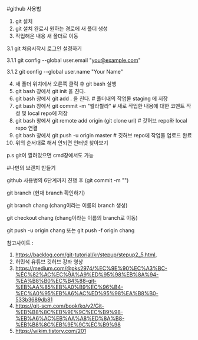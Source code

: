 #github 사용법
1. git 설치
2. git 설치 완료시 원하는 경로에 새 폴더 생성
3. 작업해온 내용 새 폴더로 이동

3.1 git 처음시작시 로그인 설정하기

3.1.1 git config --global user.email "you@example.com"

3.1.2 git config --global user.name "Your Name"


4. 새 폴더 위치에서 오른쪽 클릭 후 git bash 실행
5. git bash 창에서 git init 을 친다.
6. git bash 창에서 git add . 을 친다.  # 폴더내의 작업물 staging 에 저장
7. git bash 창에서 git commit -m "쏼라쏼라" # 새로 작업한 내용에 대한 코멘트 작성 및 local repo에 저장
8. git bash 창에서 git remote add origin (git clone url) # 깃허브 repo와 local repo 연결
8. git bash 창에서 git push -u origin master # 깃허브 repo에 작업물 업로드 완료
9. 위의 순서대로 해서 안되면 인터넷 찾아보기

p.s git이 깔려있으면 cmd창에서도 가능

#나만의 브랜치 만들기

 github 사용벙의 6단계까지 진행 후 (git commit -m "")
 
 git branch  (현재 branch 확인하기)
 
 git branch chang (chang이라는 이름의 branch 생성)
 
 git checkout chang (chang이라는 이름의 branch로 이동)

 git push -u origin chang 또는 git push -f origin chang
 
참고사이트 : 
1. https://backlog.com/git-tutorial/kr/stepup/stepup2_5.html, 
2. 허민석 유튜브 깃허브 강좌 영상
3. https://medium.com/@pks2974/%EC%9E%90%EC%A3%BC-%EC%82%AC%EC%9A%A9%ED%95%98%EB%8A%94-%EA%B8%B0%EC%B4%88-git-%EB%AA%85%EB%A0%B9%EC%96%B4-%EC%A0%95%EB%A6%AC%ED%95%98%EA%B8%B0-533b3689db81
4. https://git-scm.com/book/ko/v2/Git-%EB%B8%8C%EB%9E%9C%EC%B9%98-%EB%A6%AC%EB%AA%A8%ED%8A%B8-%EB%B8%8C%EB%9E%9C%EC%B9%98
5. https://wikim.tistory.com/201
